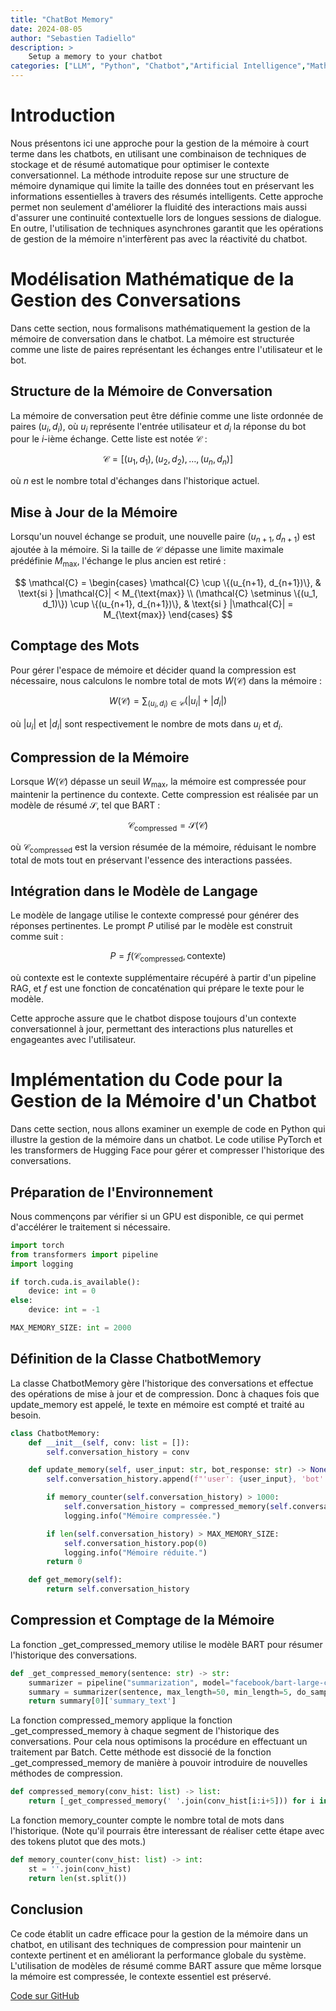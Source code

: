 ```yaml
---
title: "ChatBot Memory"
date: 2024-08-05
author: "Sebastien Tadiello"
description: >
    Setup a memory to your chatbot
categories: ["LLM", "Python", "Chatbot","Artificial Intelligence","Mathematics","NLP","Machine Learning","Memory"]
---
```


# Introduction

Nous présentons ici une approche pour la gestion de la mémoire à court terme dans les chatbots, en utilisant une combinaison de techniques de stockage et de résumé automatique pour optimiser le contexte conversationnel. La méthode introduite repose sur une structure de mémoire dynamique qui limite la taille des données tout en préservant les informations essentielles à travers des résumés intelligents. Cette approche permet non seulement d'améliorer la fluidité des interactions mais aussi d'assurer une continuité contextuelle lors de longues sessions de dialogue. En outre, l'utilisation de techniques asynchrones garantit que les opérations de gestion de la mémoire n'interfèrent pas avec la réactivité du chatbot.

# Modélisation Mathématique de la Gestion des Conversations

Dans cette section, nous formalisons mathématiquement la gestion de la mémoire de conversation dans le chatbot. La mémoire est structurée comme une liste de paires représentant les échanges entre l'utilisateur et le bot.

## Structure de la Mémoire de Conversation

La mémoire de conversation peut être définie comme une liste ordonnée de paires $(u_i, d_i)$, où $u_i$ représente l'entrée utilisateur et $d_i$ la réponse du bot pour le $i$-ième échange. Cette liste est notée $\mathcal{C}$ :

$$
\mathcal{C} = [(u_1, d_1), (u_2, d_2), \ldots, (u_n, d_n)]
$$

où $n$ est le nombre total d'échanges dans l'historique actuel.

## Mise à Jour de la Mémoire

Lorsqu'un nouvel échange se produit, une nouvelle paire $(u_{n+1}, d_{n+1})$ est ajoutée à la mémoire. Si la taille de $\mathcal{C}$ dépasse une limite maximale prédéfinie $M_{\text{max}}$, l'échange le plus ancien est retiré :

$$
\mathcal{C} = 
\begin{cases} 
\mathcal{C} \cup \{(u_{n+1}, d_{n+1})\}, & \text{si } |\mathcal{C}| < M_{\text{max}} \\
(\mathcal{C} \setminus \{(u_1, d_1)\}) \cup \{(u_{n+1}, d_{n+1})\}, & \text{si } |\mathcal{C}| = M_{\text{max}}
\end{cases}
$$

## Comptage des Mots

Pour gérer l'espace de mémoire et décider quand la compression est nécessaire, nous calculons le nombre total de mots $W(\mathcal{C})$ dans la mémoire :

$$
W(\mathcal{C}) = \sum_{(u_i, d_i) \in \mathcal{C}} (|u_i| + |d_i|)
$$

où $|u_i|$ et $|d_i|$ sont respectivement le nombre de mots dans $u_i$ et $d_i$.

## Compression de la Mémoire

Lorsque $W(\mathcal{C})$ dépasse un seuil $W_{\text{max}}$, la mémoire est compressée pour maintenir la pertinence du contexte. Cette compression est réalisée par un modèle de résumé $\mathcal{S}$, tel que BART :

$$
\mathcal{C}_{\text{compressed}} = \mathcal{S}(\mathcal{C})
$$

où $\mathcal{C}_{\text{compressed}}$ est la version résumée de la mémoire, réduisant le nombre total de mots tout en préservant l'essence des interactions passées.

## Intégration dans le Modèle de Langage

Le modèle de langage utilise le contexte compressé pour générer des réponses pertinentes. Le prompt $P$ utilisé par le modèle est construit comme suit :

$$
P = f(\mathcal{C}_{\text{compressed}}, \text{contexte})
$$

où $\text{contexte}$ est le contexte supplémentaire récupéré à partir d'un pipeline RAG, et $f$ est une fonction de concaténation qui prépare le texte pour le modèle.

Cette approche assure que le chatbot dispose toujours d'un contexte conversationnel à jour, permettant des interactions plus naturelles et engageantes avec l'utilisateur.

# Implémentation du Code pour la Gestion de la Mémoire d'un Chatbot

Dans cette section, nous allons examiner un exemple de code en Python qui illustre la gestion de la mémoire dans un chatbot. Le code utilise PyTorch et les transformers de Hugging Face pour gérer et compresser l'historique des conversations.

## Préparation de l'Environnement

Nous commençons par vérifier si un GPU est disponible, ce qui permet d'accélérer le traitement si nécessaire.

``` python
import torch
from transformers import pipeline
import logging

if torch.cuda.is_available():
    device: int = 0
else:
    device: int = -1

MAX_MEMORY_SIZE: int = 2000

```

## Définition de la Classe ChatbotMemory

La classe ChatbotMemory gère l'historique des conversations et effectue des opérations de mise à jour et de compression. Donc à chaques fois que update_memory est appelé, le texte en mémoire est compté et traité au besoin.

```python
class ChatbotMemory:
    def __init__(self, conv: list = []):
        self.conversation_history = conv

    def update_memory(self, user_input: str, bot_response: str) -> None:
        self.conversation_history.append(f"'user': {user_input}, 'bot': {bot_response}")

        if memory_counter(self.conversation_history) > 1000:
            self.conversation_history = compressed_memory(self.conversation_history)
            logging.info("Mémoire compressée.")

        if len(self.conversation_history) > MAX_MEMORY_SIZE:
            self.conversation_history.pop(0)
            logging.info("Mémoire réduite.")
        return 0

    def get_memory(self):
        return self.conversation_history
```

## Compression et Comptage de la Mémoire

La fonction _get_compressed_memory utilise le modèle BART pour résumer l'historique des conversations.

```python
def _get_compressed_memory(sentence: str) -> str:
    summarizer = pipeline("summarization", model="facebook/bart-large-cnn", device=device)
    summary = summarizer(sentence, max_length=50, min_length=5, do_sample=False)
    return summary[0]['summary_text']
```

La fonction compressed_memory applique la fonction _get_compressed_memory à chaque segment de l'historique des conversations. Pour cela nous optimisons la procédure en effectuant un traitement par Batch. Cette méthode est dissocié de la fonction _get_compressed_memory de manière à pouvoir introduire de nouvelles méthodes de compression.

```python
def compressed_memory(conv_hist: list) -> list:
    return [_get_compressed_memory(' '.join(conv_hist[i:i+5])) for i in range(0, len(conv_hist), 5)]
```

La fonction memory_counter compte le nombre total de mots dans l'historique. (Note qu'il pourrais être interessant de réaliser cette étape avec des tokens plutot que des mots.)

```python
def memory_counter(conv_hist: list) -> int:
    st = ''.join(conv_hist)
    return len(st.split())
```

## Conclusion

Ce code établit un cadre efficace pour la gestion de la mémoire dans un chatbot, en utilisant des techniques de compression pour maintenir un contexte pertinent et en améliorant la performance globale du système. L'utilisation de modèles de résumé comme BART assure que même lorsque la mémoire est compressée, le contexte essentiel est préservé.

[Code sur GitHub](https://github.com/sebDtSci/ShortTerm-memory)